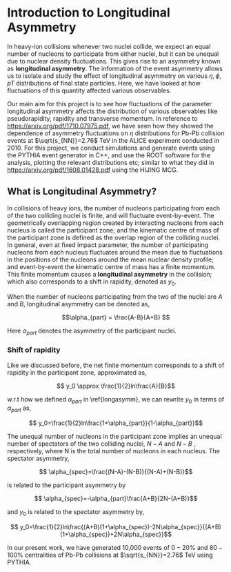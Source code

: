 # Introduction to Longitudinal Asymmetry

In heavy-ion collisions whenever two nuclei collide, we expect an equal number of nucleons to participate from either nuclei, but it can be unequal due to nuclear density fluctuations. This gives rise to an asymmetry known as <b>longitudinal asymmetry</b>. The information of the event asymmetry allows us to isolate and study the effect of longitudinal asymmetry on various $\eta, \phi, pT$ distributions of final state particles. Here, we have looked at how fluctuations of this quantity affected various observables.

Our main aim for this project is to see how fluctuations of the parameter longitudinal asymmetry affects the distribution of various observables like pseudorapidity, rapidity and transverse momentum. In reference to https://arxiv.org/pdf/1710.07975.pdf, we have seen how they showed the dependence of asymmetry fluctuations on $\eta$ distributions for Pb-Pb collision events at $\sqrt{s_{NN}}=2.76$ TeV in the ALICE experiment conducted in 2010. For this project, we conduct simulations and generate events using the PYTHIA event generator in C++, and use the ROOT software for the analysis, plotting the relevant distributions etc; similar to what they did in https://arxiv.org/pdf/1608.01428.pdf using the HIJING MCG.

## What is Longitudinal Asymmetry?
In collisions of heavy ions, the number of nucleons participating from each of the two colliding nuclei is finite, and will fluctuate event-by-event. The geometrically overlapping region created by interacting nucleons from each nucleus is called the participant zone; and the kinematic centre of mass of the participant zone is defined as the overlap region of the colliding nuclei. In general, even at fixed
impact parameter, the number of participating nucleons
from each nucleus fluctuates around the mean due to
fluctuations in the positions of the nucleons around the
mean nuclear density profile; and event-by-event the kinematic centre of mass has a finite momentum. This finite momentum causes a <b>longitudinal asymmetry</b> in the collision; which also corresponds to a shift in rapidity, denoted as $y_0$.

When the number of nucleons participating from the two of the nuclei are $A$ and $B$, longitudinal asymmetry can be denoted as,
```math 
\alpha_{part} = \frac{A-B}{A+B} 
```
Here $\alpha_{part}$ denotes the asymmetry of the participant nuclei.
### Shift of rapidity
Like we discussed before, the net finite momentum corresponds to a shift of rapidity in the participant zone, approximated as,
```math
    y_0 \approx \frac{1}{2}ln\frac{A}{B}
```

w.r.t how we defined $\alpha_{part}$ in \ref{longasymm}, we can rewrite $y_0$ in terms of $\alpha_{part}$ as,
```math
    y_0=\frac{1}{2}ln\frac{1+\alpha_{part}}{1-\alpha_{part}}
```
The unequal number of nucleons in the participant zone implies an unequal number of spectators of the two colliding nuclei, $N-A$ and $N-B$ , respectively, where N is the total number of nucleons in each nucleus. The spectator asymmetry,
```math
    \alpha_{spec}=\frac{(N-A)-(N-B)}{(N-A)+(N-B)}
```
is related to the participant asymmetry by
```math
    \alpha_{spec}=-\alpha_{part}\frac{A+B}{2N-(A+B)}
```
and $y_0$ is related to the spectator asymmetry by,
```math
    y_0=\frac{1}{2}ln\frac{(A+B)(1+\alpha_{spec})-2N\alpha_{spec}}{(A+B)(1+\alpha_{spec})+2N\alpha_{spec}}
```
In our present work, we have generated 10,000 events of $0-20\%$ and $80-100\%$ centralities of Pb-Pb collisions at $\sqrt{s_{NN}}=2.76$ TeV using PYTHIA.


